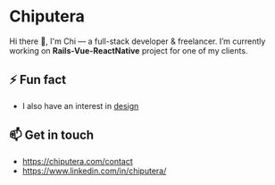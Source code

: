 # Chiputera
Hi there 👋, I'm Chi — a full-stack developer & freelancer. I’m currently working on **Rails-Vue-ReactNative** project for one of my clients.

## ⚡ Fun fact
- I also have an interest in [design](https://dribbble.com/chiputera)

## 📫 Get in touch
- https://chiputera.com/contact
- https://www.linkedin.com/in/chiputera/

<!--
**chi-putera/chi-putera** is a ✨ _special_ ✨ repository because its `README.md` (this file) appears on your GitHub profile.

Here are some ideas to get you started:

- 🔭 I’m currently working on ...
- 🌱 I’m currently learning how to sleep eary.
- 👯 I’m looking to collaborate on ...
- 🤔 I’m looking for help with ...
- 💬 Ask me about ...
- 📫 Reach me via [linkedin](https://www.linkedin.com/in/chiputera/)
- 😄 Pronouns: ...
- ⚡ Fun fact: ...
-->
